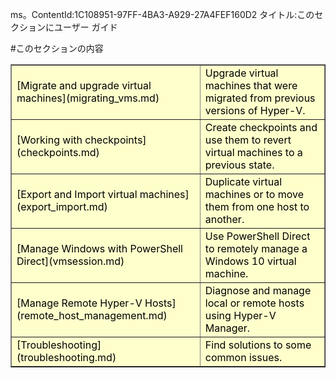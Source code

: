 ms。ContentId:1C108951-97FF-4BA3-A929-27A4FEF160D2
タイトル:このセクションにユーザー ガイド

#このセクションの内容

<table border="1" style="background-color:FFFFCC;border-collapse:collapse;border:1px solid FFCC00;color:000000;width:100%" cellpadding="15" cellspacing="3">
  <tr>
    <td caps_internal_Id="6afccfac-2844-43dd-a24e-02bcf141a12d">
[Migrate and upgrade virtual machines](migrating_vms.md) </td>
    <td caps_internal_Id="fafa4beb-75b5-4358-bddc-616241f30f1e">Upgrade virtual machines that were migrated from previous versions of Hyper-V.</td>
  </tr>
  <tr>
    <td caps_internal_Id="20880541-a322-4f9f-8830-b6d55105241b">
[Working with checkpoints](checkpoints.md) </td>
    <td caps_internal_Id="2eede30e-561d-4a92-8c5e-4b47859610d0">Create checkpoints and use them to revert virtual machines to a previous state.</td>
  </tr>
  <tr>
    <td caps_internal_Id="7eb06e24-c887-47cb-84d0-4d92055ace5d">
[Export and Import virtual machines](export_import.md) </td>
    <td caps_internal_Id="91f8e549-816d-433f-8403-49c42f9afc0a">Duplicate virtual machines or to move them from one host to another. </td>
  </tr>
  <tr>
    <td caps_internal_Id="a00cd5e1-4473-4cb8-8883-a95400e30c99">
[Manage Windows with PowerShell Direct](vmsession.md) </td>
    <td caps_internal_Id="d9a20de2-234b-48f7-8ec0-98b8e3841f6a">Use PowerShell Direct to remotely manage a Windows 10 virtual machine. </td>
  </tr>
  <tr>
    <td caps_internal_Id="82d074b5-5294-4f9f-81fd-9b60f27b40e2">
[Manage Remote Hyper-V Hosts](remote_host_management.md) </td>
    <td caps_internal_Id="def694dc-5e8d-431b-a038-5b3910e57e5d"> Diagnose and manage local or remote hosts using Hyper-V Manager. </td>
  </tr>
  <tr>
    <td caps_internal_Id="6a02117a-6a58-4aac-9933-fa96d9936196">
[Troubleshooting](troubleshooting.md) </td>
    <td caps_internal_Id="d7b41e56-2c1f-4749-9062-5ce7552e8dec"> Find solutions to some common issues. </td>
  </tr>
</table>


